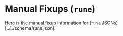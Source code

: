 # Manual Fixups (`rune`)

Here is the manual fixup information for (`rune` JSONs)[../../schema/rune.json].

